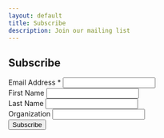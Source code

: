 ```yaml
---
layout: default
title: Subscribe
description: Join our mailing list
---
```


<div class="signup-form">


<form action="https://gmail.us22.list-manage.com/subscribe/post?u=756511bbe98e0494b5aec1394&amp;id=06d5c024fe&amp;f_id=00e8c2e1f0" method="post" target="_self" novalidate>
  <h2>Subscribe</h2>
  
  <div>
    <label for="mce-EMAIL">Email Address <span>*</span></label>
    <input type="email" name="EMAIL" id="mce-EMAIL" required>
  </div>
  
  <div>
    <label for="mce-FNAME">First Name</label>
    <input type="text" name="FNAME" id="mce-FNAME">
  </div>
  
  <div>
    <label for="mce-LNAME">Last Name</label>
    <input type="text" name="LNAME" id="mce-LNAME">
  </div>
  
  <div>
    <label for="mce-COMPANY">Organization</label>
    <input type="text" name="COMPANY" id="mce-COMPANY">
  </div>
  
  <!-- Bot prevention field -->
  <div aria-hidden="true" style="position:absolute; left:-5000px;">
    <input type="text" name="b_756511bbe98e0494b5aec1394_06d5c024fe" tabindex="-1" value="">
  </div>
  
  <div>
    <input type="submit" value="Subscribe">
  </div>
</form>


</div>
